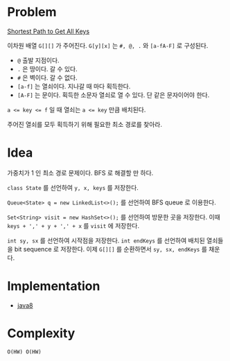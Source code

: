 # Problem

[Shortest Path to Get All Keys](https://leetcode.com/problems/shortest-path-to-get-all-keys/)

이차원 배열 `G[][]` 가 주어진다. `G[y][x]` 는 `#, @, .` 와 `[a-fA-F]` 로
구성된다. 

* `@` 출발 지점이다.
* `.` 은 땅이다. 갈 수 있다.
* `#` 은 벽이다. 갈 수 없다.
* `[a-f]` 는 열쇠이다. 지나갈 때 마다 획득한다. 
* `[A-F]` 는 문이다. 획득한 소문자 열쇠로 열 수 있다. 단 같은
  문자이어야 한다.

`a <= key <= f` 일 때 열쇠는 `a <= key` 만큼 배치된다.

주어진 열쇠를 모두 획득하기 위해 필요한 최소 경로를 찾아라.


# Idea

가중치가 1 인 최소 경로 문제이다. BFS 로 해결할 만 하다.

`class State` 를 선언하여 `y, x, keys` 를 저장한다.

`Queue<State> q = new LinkedList<>();` 를 선언하여 BFS queue 로
이용한다.

`Set<String> visit = new HashSet<>();` 를 선언하여 방문한 곳을
저장한다.  이때 `keys + ',' + y + ',' + x` 를 `visit` 에 저장한다.

`int sy, sx` 를 선언하여 시작점을 저장한다. `int endKeys` 를 선언하여
배치된 열쇠들을 bit sequence 로 저장한다. 이제 `G[][]` 를 순환하면서
`sy, sx, endKeys` 를 채운다.

# Implementation

* [java8](Solution.java)

# Complexity

```
O(HW) O(HW)
```
